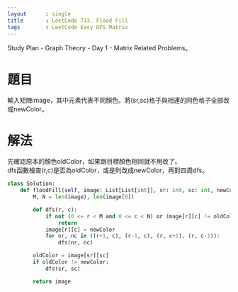 ```yaml
---
layout      : single
title       : LeetCode 733. Flood Fill
tags 		: LeetCode Easy DFS Matrix
---
```

Study Plan - Graph Theory - Day 1 - Matrix Related Problems。  

# 題目
輸入矩陣image，其中元素代表不同顏色。將(sr,sc)格子與相連的同色格子全部改成newColor。

# 解法
先確認原本的顏色oldColor，如果跟目標顏色相同就不用改了。  
dfs函數檢查(r,c)是否為oldColor，或是則改成newColor，再對四周dfs。

```python
class Solution:
    def floodFill(self, image: List[List[int]], sr: int, sc: int, newColor: int) -> List[List[int]]:
        M, N = len(image), len(image[0])

        def dfs(r, c):
            if not (0 <= r < M and 0 <= c < N) or image[r][c] != oldColor:
                return
            image[r][c] = newColor
            for nr, nc in ((r+1, c), (r-1, c), (r, c+1), (r, c-1)):
                dfs(nr, nc)

        oldColor = image[sr][sc]
        if oldColor != newColor:
            dfs(sr, sc)

        return image
```
